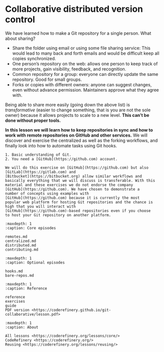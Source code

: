 # Collaborative distributed version control

We have learned how to make a Git repository for a single person. What
about sharing?

- Share the folder using email or using some file sharing service:
  This would lead to many back and forth emails and would be difficult
  keep all copies synchronized.
- One person’s repository on the web: allows one person to keep track of
  more projects, gain visibility, feedback, and recognition.
- Common repository for a group: everyone can directly update the same repository.
  Good for small groups.
- Forks or copies with different owners: anyone can suggest changes, even without
  advance permission. Maintainers approve what they agree with.

Being able to share more easily (going down the above list) is
*transformative* (easier to change something, that is you are not the sole owner)
because it allows projects to scale to a new level.
**This can’t be done without proper tools.**

**In this lesson we will learn how to keep repositories in sync and how to
work with remote repositories on GitHub and other services.** We will
discover and exercise the centralized as well as the forking workflows,
and finally look into how to automate tasks using Git hooks.

```{prereq}
1. Basic understanding of Git.
2. You need a [GitHub](https://github.com) account.

We will do this exercise on [GitHub](https://github.com) but also
[GitLab](https://gitlab.com) and
[Bitbucket](https://bitbucket.org) allow similar workflows and
basically everything that we will discuss is transferable. With this
material and these exercises we do not endorse the company
[GitHub](https://github.com). We have chosen to demonstrate a
number of concepts using examples with
[GitHub](https://github.com) because it is currently the most
popular web platform for hosting Git repositories and the chance is
high that you will interact with
[GitHub](https://github.com)-based repositories even if you choose
to host your Git repository on another platform.
```

```{toctree}
:maxdepth: 1
:caption: Core episodes

remotes.md
centralized.md
distributed.md
contributing.md
```

```{toctree}
:maxdepth: 1
:caption: Optional episodes

hooks.md
bare-repos.md
```

```{toctree}
:maxdepth: 1
:caption: Reference

reference
exercises
guide
PDF version <https://coderefinery.github.io/git-collaborative/lesson.pdf>
```

```{toctree}
:maxdepth: 1
:caption: About

All lessons <https://coderefinery.org/lessons/core/>
CodeRefinery <https://coderefinery.org/>
Reusing <https://coderefinery.org/lessons/reusing/>
```
